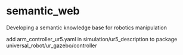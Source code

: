 # semantic_web
Developing a semantic knowledge base for robotics manipulation

add arm_controller_ur5.yaml in simulation/ur5_description to package universal_robot/ur_gazebo/controller
